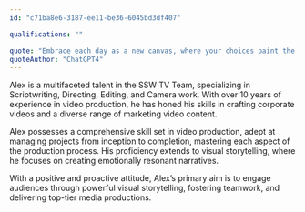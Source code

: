 ```yaml
---
id: "c71ba8e6-3187-ee11-be36-6045bd3df407"

qualifications: ""

quote: "Embrace each day as a new canvas, where your choices paint the masterpiece of your life"
quoteAuthor: "ChatGPT4"
---
```




Alex is a multifaceted talent in the SSW TV Team, specializing in Scriptwriting, Directing, Editing, and Camera work. With over 10 years of experience in video production, he has honed his skills in crafting corporate videos and a diverse range of marketing video content.

Alex possesses a comprehensive skill set in video production, adept at managing projects from inception to completion, mastering each aspect of the production process. His proficiency extends to visual storytelling, where he focuses on creating emotionally resonant narratives.

With a positive and proactive attitude, Alex’s primary aim is to engage audiences through powerful visual storytelling, fostering teamwork, and delivering top-tier media productions.
